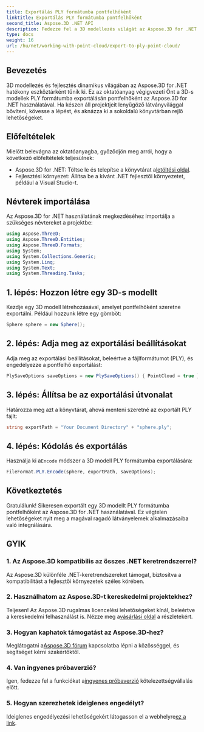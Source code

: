 ```yaml
---
title: Exportálás PLY formátumba pontfelhőként
linktitle: Exportálás PLY formátumba pontfelhőként
second_title: Aspose.3D .NET API
description: Fedezze fel a 3D modellezés világát az Aspose.3D for .NET segítségével. Tanulja meg a modelleket könnyedén exportálni PLY formátumba. Emelje fel projektjeit lenyűgöző látványvilággal.
type: docs
weight: 16
url: /hu/net/working-with-point-cloud/export-to-ply-point-cloud/
---
```

## Bevezetés
3D modellezés és fejlesztés dinamikus világában az Aspose.3D for .NET hatékony eszköztárként tűnik ki. Ez az oktatóanyag végigvezeti Önt a 3D-s modellek PLY formátumba exportálásán pontfelhőként az Aspose.3D for .NET használatával. Ha készen áll projektjeit lenyűgöző látványvilággal bővíteni, kövesse a lépést, és aknázza ki a sokoldalú könyvtárban rejlő lehetőségeket.
## Előfeltételek
Mielőtt belevágna az oktatóanyagba, győződjön meg arról, hogy a következő előfeltételek teljesülnek:
-  Aspose.3D for .NET: Töltse le és telepítse a könyvtárat a[letöltési oldal](https://releases.aspose.com/3d/net/).
- Fejlesztési környezet: Állítsa be a kívánt .NET fejlesztői környezetet, például a Visual Studio-t.
## Névterek importálása
Az Aspose.3D for .NET használatának megkezdéséhez importálja a szükséges névtereket a projektbe:
```csharp
using Aspose.ThreeD;
using Aspose.ThreeD.Entities;
using Aspose.ThreeD.Formats;
using System;
using System.Collections.Generic;
using System.Linq;
using System.Text;
using System.Threading.Tasks;
```
## 1. lépés: Hozzon létre egy 3D-s modellt
Kezdje egy 3D modell létrehozásával, amelyet pontfelhőként szeretne exportálni. Például hozzunk létre egy gömböt:
```csharp
Sphere sphere = new Sphere();
```
## 2. lépés: Adja meg az exportálási beállításokat
Adja meg az exportálási beállításokat, beleértve a fájlformátumot (PLY), és engedélyezze a pontfelhő exportálást:
```csharp
PlySaveOptions saveOptions = new PlySaveOptions() { PointCloud = true };
```
## 3. lépés: Állítsa be az exportálási útvonalat
Határozza meg azt a könyvtárat, ahová menteni szeretné az exportált PLY fájlt:
```csharp
string exportPath = "Your Document Directory" + "sphere.ply";
```
## 4. lépés: Kódolás és exportálás
 Használja ki a`Encode` módszer a 3D modell PLY formátumba exportálására:
```csharp
FileFormat.PLY.Encode(sphere, exportPath, saveOptions);
```
## Következtetés
Gratulálunk! Sikeresen exportált egy 3D modellt PLY formátumba pontfelhőként az Aspose.3D for .NET használatával. Ez végtelen lehetőségeket nyit meg a magával ragadó látványelemek alkalmazásaiba való integrálására.

## GYIK
### 1. Az Aspose.3D kompatibilis az összes .NET keretrendszerrel?
Az Aspose.3D különféle .NET-keretrendszereket támogat, biztosítva a kompatibilitást a fejlesztői környezetek széles körében.
### 2. Használhatom az Aspose.3D-t kereskedelmi projektekhez?
 Teljesen! Az Aspose.3D rugalmas licencelési lehetőségeket kínál, beleértve a kereskedelmi felhasználást is. Nézze meg a[vásárlási oldal](https://purchase.aspose.com/buy) a részletekért.
### 3. Hogyan kaphatok támogatást az Aspose.3D-hez?
 Meglátogatni a[Aspose.3D fórum](https://forum.aspose.com/c/3d/18) kapcsolatba lépni a közösséggel, és segítséget kérni szakértőktől.
### 4. Van ingyenes próbaverzió?
 Igen, fedezze fel a funkciókat a[ingyenes próbaverzió](https://releases.aspose.com/) kötelezettségvállalás előtt.
### 5. Hogyan szerezhetek ideiglenes engedélyt?
 Ideiglenes engedélyezési lehetőségekért látogasson el a webhelyre[ez a link](https://purchase.aspose.com/temporary-license/).